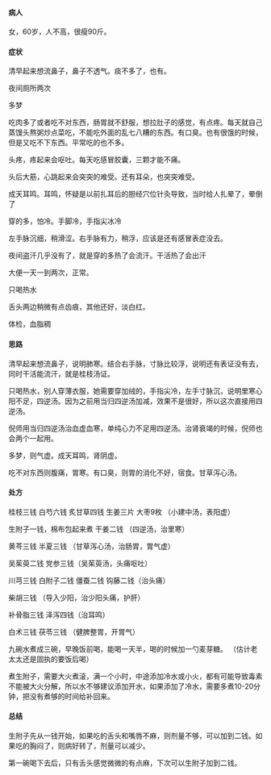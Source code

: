 #### 病人

女，60岁，人不高，很瘦90斤。

#### 症状

清早起来想流鼻子，鼻子不透气。痰不多了，也有。

夜间厕所两次

多梦

吃肉多了或者吃不对东西，肠胃就不舒服，想拉肚子的感觉，有点疼。每天就自己蒸馒头熬粥炒点菜吃，不能吃外面的乱七八糟的东西。有口臭。也有很饿的时候，但是又吃不下东西。平常吃的也不多。

头疼，疼起来会呕吐。每天吃感冒胶囊，三颗才能不痛。

头后大筋，心跳起来会突突的难受。还有耳朵，也突突难受。

成天耳鸣。耳鸣，怀疑是以前扎耳后的胆经穴位针灸导致，当时给人扎晕了，晕倒了

穿的多，怕冷。手脚冷，手指尖冰冷

左手脉沉细，稍滑涩。右手脉有力，稍浮，应该是还有感冒表症没去。

夜间盗汗几乎没有了，就是穿的多热了会流汗。干活热了会出汗

大便一天一到两次，正常。

只喝热水

舌头两边稍微有点齿痕，其他还好，淡白红。

体检，血脂稠

#### 思路

清早起来想流鼻子，说明肺寒。结合右手脉，寸脉比较浮，说明还有表证没有去，同时干活能流汗，就是桂枝汤证。

只喝热水，别人穿薄衣服，她需要穿加绒的，手指尖冷，左手寸脉沉，说明里寒心阳不足，四逆汤。因为之前用当归四逆汤加减，效果不是很好，所以这次直接用四逆汤。

倪师用当归四逆汤治血虚血寒，单纯心力不足用四逆汤。治肾衰竭的时候，倪师也会两个一起用。

多梦，则气虚。成天耳鸣，肾阴虚。

吃不对东西则腹痛，胃寒。有口臭，则胃的消化不好，宿食。甘草泻心汤。

#### 处方

桂枝三钱 白芍六钱 炙甘草四钱 生姜三片 大枣9枚 （小建中汤，表阳虚）

生附子一钱，棉布包起来煮 干姜二钱 （四逆汤，治里寒）

黄芩三钱 半夏三钱 （甘草泻心汤，治肠胃，胃气虚）

吴茱萸二钱 党参三钱（吴茱萸汤，头痛呕吐）

川芎三钱 白附子二钱 僵蚕二钱 钩藤二钱（治头痛）

柴胡三钱 （导入少阳，治少阳头痛，护肝）

补骨脂三钱 泽泻四钱（治耳鸣）

白术三钱 茯苓三钱 （健脾整胃，开胃气）

九碗水煮成三碗，早晚饭前喝，能喝一天半，喝的时候加一勺麦芽糖。
（估计老太太还是固执的要饭后喝）

煮生附子，需要大火煮滚，满一个小时，中途添加冷水或小火，都有可能导致毒素不能被大火分解，所以水不够建议添加开水，如果添加了冷水，需要多煮10-20分钟，把没有煮够的时间给补回来。

#### 总结

生附子先从一钱开始，如果吃的舌头和嘴唇不麻，则剂量不够，可以加到二钱。如果吃的胸闷了，则病好转了，剂量可以减少。

第一碗喝下去后，只有舌头感觉微微的有点麻，下次可以生附子加到二钱。